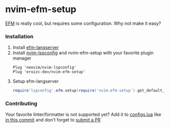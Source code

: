 # nvim-efm-setup

[EFM](https://github.com/mattn/efm-langserver) is really cool, but requires some
configuration. Why not make it easy?

### Installation

 1. Install [efm-langserver](https://github.com/mattn/efm-langserver)
 2. Install [nvim-lspconfig](https://github.com/neovim/nvim-lspconfig#install)
    and nvim-efm-setup with your favorite plugin manager
    ```vim
    Plug 'neovim/nvim-lspconfig'
    Plug 'eruizc-dev/nvim-efm-setup'
    ```
 3. Setup efm-langserver
    ```lua
    require'lspconfig'.efm.setup(require('nvim-efm-setup').get_default_config())
    ```

### Contributing

Your favorite linter/formatter is not supported yet? Add it to
[configs.lua](./lua/nvim-efm-setup/configs.lua) like
[in this commit](https://github.com/eruizc-dev/nvim-efm-setup/commit/03ad37f88c4c8a6d80535f1b1cde5669dcb7c079#diff-1ebf37bd5bf3c515b4e9de7138edf1468c85290c7aa3701fe60967b70d4d0282)
and don't forget to [submit a PR](https://github.com/eruizc-dev/nvim-efm-setup/compare)
